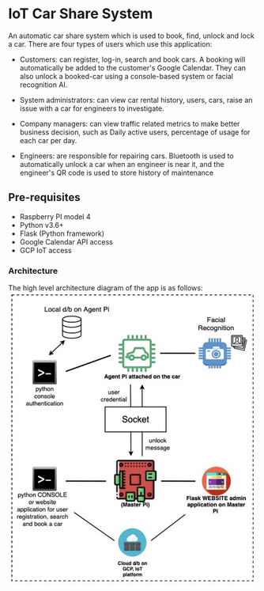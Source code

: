 # IoT Car Share System

An automatic car share system which is used to book, find, unlock and lock a car. 
There are four types of users which use this application: 
- Customers: can register, log-in, search and book cars. A booking will automatically be added to the customer's Google Calendar.
They can also unlock a booked-car using
a console-based system or facial recognition AI.

- System administrators: can view car rental history, users, cars, raise an issue with a car for engineers to investigate.

- Company managers: can view traffic related metrics to make better business decision, such as  Daily
active users, percentage of usage for each car per day.

- Engineers: are responsible for repairing cars. Bluetooth is used to automatically unlock a car when an engineer is near it,
and the engineer's QR code is used to store history of maintenance

## Pre-requisites
- Raspberry PI model 4
- Python v3.6+
- Flask (Python framework)
- Google Calendar API access
- GCP IoT access


### Architecture
The high level architecture diagram of the app is as follows:
![Architecture Diagram](architecture-diagram.png)
